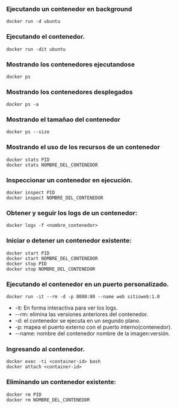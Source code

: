### Ejecutando un contenedor en background
```
docker run -d ubuntu
```

### Ejecutando el contenedor.
```
docker run -dit ubuntu 
```
### Mostrando los contenedores ejecutandose
```
docker ps
```
### Mostrando los contenedores desplegados
```
docker ps -a
```
### Mostrando el tamañao del contenedor
```
docker ps --size
```
### Mostrando el uso de los recursos de un contenedor
```
docker stats PID
docker stats NOMBRE_DEL_CONTENEDOR
```
### Inspeccionar un contenedor en ejecución.
```
docker inspect PID
docker inspect NOMBRE_DEL_CONTENEDOR
```
### Obtener y seguir los logs de un contenedor:
```
docker logs -f <nombre_contenedor>
```

### Iniciar o detener un contenedor existente:
```
docker start PID
docker start NOMBRE_DEL_CONTENEDOR
docker stop PID
docker stop NOMBRE_DEL_CONTENEDOR
```

### Ejecutando el contenedor en un puerto personalizado.
```
docker run -it --rm -d -p 8080:80 --name web sitioweb:1.0 
```
- -it: En forma interactiva para ver los logs.
- --rm: elimina las versiones anteriores del contenedor.
- -d: el contenedor se ejecuta en un segundo plano.
- -p: mapea el puerto externo con el puerto interno(contenedor).
- --name: nombre del contenedor nombre de la imagen:versión.

### Ingresando al contenedor.
```
docker exec -ti <container-id> bash
docker attach <container-id>
```

### Eliminando un contenedor existente:
```
docker rm PID
docker rm NOMBRE_DEL_CONTENEDOR
```
